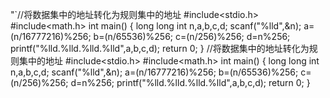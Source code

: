 "`//将数据集中的地址转化为规则集中的地址 
#include<stdio.h>
#include<math.h>
int main()
{
	long long int n,a,b,c,d;
	scanf("%lld",&n);
	a=(n/16777216)%256;
	b=(n/65536)%256;
	c=(n/256)%256;
	d=n%256;
	printf("%lld.%lld.%lld.%lld",a,b,c,d);
	return 0;
}
//将数据集中的地址转化为规则集中的地址 
#include<stdio.h>
#include<math.h>
int main()
{
	long long int n,a,b,c,d;
	scanf("%lld",&n);
	a=(n/16777216)%256;
	b=(n/65536)%256;
	c=(n/256)%256;
	d=n%256;
	printf("%lld.%lld.%lld.%lld",a,b,c,d);
	return 0;
}
